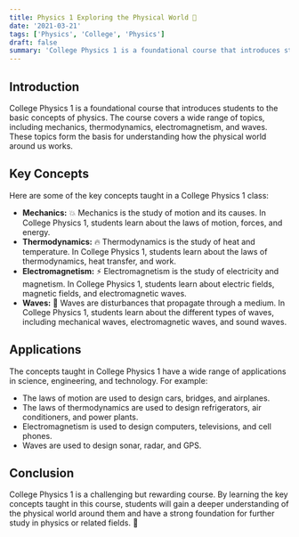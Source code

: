 ```yaml
---
title: Physics 1 Exploring the Physical World 🔭
date: '2021-03-21'
tags: ['Physics', 'College', 'Physics']
draft: false
summary: 'College Physics 1 is a foundational course that introduces students to the basic concepts of physics, including mechanics, thermodynamics, electromagnetism, and waves.'
---
```


## **Introduction**

College Physics 1 is a foundational course that introduces students to the basic
concepts of physics. The course covers a wide range of topics, including
mechanics, thermodynamics, electromagnetism, and waves. These topics form the
basis for understanding how the physical world around us works.

## **Key Concepts**

Here are some of the key concepts taught in a College Physics 1 class:

- **Mechanics:** 💥 Mechanics is the study of motion and its causes. In College
  Physics 1, students learn about the laws of motion, forces, and energy.
- **Thermodynamics:** 🔥 Thermodynamics is the study of heat and temperature. In
  College Physics 1, students learn about the laws of thermodynamics, heat
  transfer, and work.
- **Electromagnetism:** ⚡️ Electromagnetism is the study of electricity and
  magnetism. In College Physics 1, students learn about electric fields,
  magnetic fields, and electromagnetic waves.
- **Waves:** 🌊 Waves are disturbances that propagate through a medium. In
  College Physics 1, students learn about the different types of waves,
  including mechanical waves, electromagnetic waves, and sound waves.

## **Applications**

The concepts taught in College Physics 1 have a wide range of applications in
science, engineering, and technology. For example:

- The laws of motion are used to design cars, bridges, and airplanes.
- The laws of thermodynamics are used to design refrigerators, air conditioners,
  and power plants.
- Electromagnetism is used to design computers, televisions, and cell phones.
- Waves are used to design sonar, radar, and GPS.

## **Conclusion**

College Physics 1 is a challenging but rewarding course. By learning the key
concepts taught in this course, students will gain a deeper understanding of the
physical world around them and have a strong foundation for further study in
physics or related fields. 🚀
